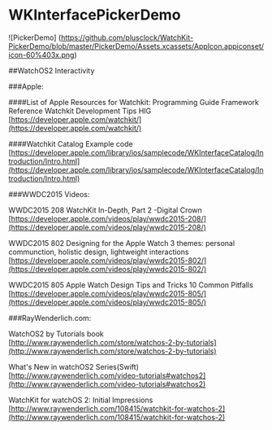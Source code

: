 # WKInterfacePickerDemo
![PickerDemo] (https://github.com/plusclock/WatchKit-PickerDemo/blob/master/PickerDemo/Assets.xcassets/AppIcon.appiconset/icon-60%403x.png)

##WatchOS2 Interactivity

###Apple:

####List of Apple Resources for Watchkit:
Programming Guide
Framework Reference
Watchkit Development Tips
HIG
[https://developer.apple.com/watchkit/](https://developer.apple.com/watchkit/)

####Watchkit Catalog
Example code
[https://developer.apple.com/library/ios/samplecode/WKInterfaceCatalog/Introduction/Intro.html](https://developer.apple.com/library/ios/samplecode/WKInterfaceCatalog/Introduction/Intro.html)



###WWDC2015 Videos:

WWDC2015 208 WatchKit In-Depth, Part 2
-Digital Crown
[https://developer.apple.com/videos/play/wwdc2015-208/](https://developer.apple.com/videos/play/wwdc2015-208/)

WWDC2015 802 Designing for the Apple Watch
3 themes: personal communction, holistic design, lightweight interactions
[https://developer.apple.com/videos/play/wwdc2015-802/](https://developer.apple.com/videos/play/wwdc2015-802/)

WWDC2015 805 Apple Watch Design Tips and Tricks
10 Common Pitfalls
[https://developer.apple.com/videos/play/wwdc2015-805/](https://developer.apple.com/videos/play/wwdc2015-805/)



###RayWenderlich.com:

WatchOS2 by Tutorials book
[http://www.raywenderlich.com/store/watchos-2-by-tutorials](http://www.raywenderlich.com/store/watchos-2-by-tutorials)

What's New in watchOS2 Series(Swift)
[http://www.raywenderlich.com/video-tutorials#watchos2](http://www.raywenderlich.com/video-tutorials#watchos2)

WatchKit for watchOS 2: Initial Impressions
[http://www.raywenderlich.com/108415/watchkit-for-watchos-2](http://www.raywenderlich.com/108415/watchkit-for-watchos-2)
